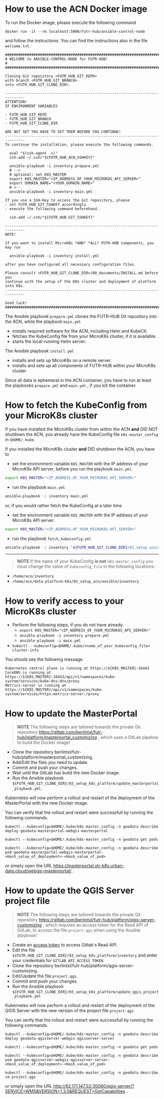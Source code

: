 

# How to use the ACN Docker image
To run the Docker image, please execute the following command

```
docker run -it --rm localhost:5000/futr-hub/ansible-control-node
```

and follow the instructions. You can find the instructions also in the file `welcome.txt`.

```
###############################################################################
# WELCOME to ANSIBLE-CONTROL-NODE for FUTR-HUB!                               #
###############################################################################

Cloning Git repository <FUTR_HUB_GIT_REPO>
with branch <FUTR_HUB_GIT_BRANCH>
into <FUTR_HUB_GIT_CLONE_DIR>.

-------------------------------------------------------------------------------
ATTENTION!
IF ENVIRONMENT VARIABLES

- FUTR_HUB_GIT_REPO
- FUTR_HUB_GIT_BRANCH
- FUTR_HUB_GIT_CLONE_DIR

ARE NOT SET YOU HAVE TO SET THEM BEFORE YOU CONTINUE!
-------------------------------------------------------------------------------
To continue the installation, please execute the following commands.

  eval "$(ssh-agent -s)"
  ssh-add ~/.ssh/"${FUTR_HUB_ACN_SSHKEY}"

  ansible-playbook -i inventory prepare.yml
  # -->
  # optional: set K8S_MASTER
  export K8S_MASTER="<IP_ADDRESS_OF_YOUR_MICROK8S_API_SERVER>"
  export DOMAIN_NAME="<YOUR_DOMAIN_NAME>"
  # <--
  ansible-playbook -i inventory main.yml

If you use a SSH-Key to access the Git repository, please
- set FUTR_HUB_GIT_SSHKEY accordingly
- execute the following command beforehand.

  ssh-add ~/.ssh/"${FUTR_HUB_GIT_SSHKEY}"

-------------------------------------------------------------------------------
NOTE!

If you want to install MicroK8s *AND* *ALL* FUTR-HUB components, you may run

  ansible-playbook -i inventory install.yml

after you have configured all necessary configuration files.

Please consult <FUTR_HUB_GIT_CLONE_DIR>/00_documents/INSTALL.md before you
continue with the setup of the K8s cluster and deployment of platform into K8s.
-------------------------------------------------------------------------------

Good luck!
###############################################################################

```

The Ansible playbook `prepare.yml` clones the FUTR-HUB Git repository into the ACN, while the playbook `main.yml` 

+ installs required software for the ACN, including Helm and KubeCtl.
+ fetches the KubeConfig file from your MicroK8s cluster, if it is available.
+ starts the local-running Helm server.

The Ansible playbook `install.yml`

+ installs and sets up MicroK8s on a remote server.
+ installs and sets up all components of FUTR-HUB within your MicroK8s cluster.

Since all data is ephemeral in the ACN container, you have to run at least the playbooks `prepare.yml` and `main.yml` , if you kill the container.


# How to fetch the KubeConfig from your MicroK8s cluster
If you have installed the MicroK8s cluster from within the ACN **and** DID NOT shutdown the ACN, you already have the KubeConfig file `k8s-master_config` in `$HOME/.kube`.

If you installed the MicroK8s cluster **and** DID shutdown the ACN, you have to

+ set the environment variable `K8S_MASTER` with the IP address of your MicroK8s API server, before you run the playbook `main.yml`.
```bash
export K8S_MASTER="<IP_ADDRESS_OF_YOUR_MICROK8S_API_SERVER>"
```
+ run the playbook `main.yml`
```bash
ansible-playbook -i inventory main.yml
```

or, if you would rather fetch the KubeConfig at a later time

+ set the environment variable `K8S_MASTER` with the IP address of your MicroK8s API server.
```bash
export K8S_MASTER="<IP_ADDRESS_OF_YOUR_MICROK8S_API_SERVER>"
```
+ run the playbook `fetch_kubeconfig.yml`
```bash
ansible-playbook -i inventory "${FUTR_HUB_GIT_CLONE_DIR}/01_setup_acn/ansible/fetch_kubeconfig.yml"
```
---
>**NOTE**
If the name of your KubeConfig **is not** `k8s-master_config` you must change the value of `kubeconfig_file` in the following locations:

+ `/home/acn/inventory`
+ `/home/acn/data-platform-k8s/01_setup_acn/ansible/inventory`

# How to verify access to your MicroK8s cluster

+ Perform the following steps, if you do not have already.
    * `export K8S_MASTER="<IP_ADDRESS_OF_YOUR_MICROK8S_API_SERVER>"`
    * `ansible-playbook -i inventory prepare.yml`
    * `ansible-playbook -i main.yml`
+ `kubectl --kubeconfig=$HOME/.kube/<name_of_your_kubeconfig_file> cluster-info`

You should see the following message.

```
Kubernetes control plane is running at https://${K8S_MASTER}:16443
CoreDNS is running at https://${K8S_MASTER}:16443/api/v1/namespaces/kube-system/services/kube-dns:dns/proxy
Metrics-server is running at https://${K8S_MASTER}/api/v1/namespaces/kube-system/services/https:metrics-server:/proxy
```


# How to update the MasterPortal

>**NOTE**
The following steps are tailored towards the private Git repository https://gitlab.com/berlintxl/futr-hub/platform/masterportal_customizing , which uses a GitLab pipeline to build the Docker image! 


+ Clone the repository berlintxl/futr-hub/platform/masterportal_customizing.
+ Add/Edit the files you need to update.
+ Commit and push your changes.
+ Wait until the GitLab has build the new Docker image.
+ Run the Ansible playbook `${FUTR_HUB_GIT_CLONE_DIR}/03_setup_k8s_platform/update_masterportal_playbook.yml`.

Kubernetes will now perform a rollout and restart of the deployment of the MasterPortal with the new Docker image.

You can verify that the rollout and restart were successfull by running the following commands.
```
kubectl --kubeconfig=$HOME/.kube/k8s-master_config -n geodata describe deploy geodata-masterportal-webgis-masterportal

kubectl --kubeconfig=$HOME/.kube/k8s-master_config -n geodata get pods

kubectl --kubeconfig=$HOME/.kube/k8s-master_config -n geodata describe pod geodata-masterportal-webgis-masterportal-<Hash_value_of_deployment>-<Hash_value_of_pod>
```

or simply open the URL https://masterportal.utr-k8s.urban-data.cloud/webgis-masterportal/ .


# How to update the QGIS Server project file

>**NOTE**
The following steps are tailored towards the private Git repository https://gitlab.com/berlintxl/futr-hub/platform/qgis-server-customizing , which requires an access token for the Read API of GitLab, to access the file `project.qgs` when using the Ansible playbook! 

+ Create an [access token](https://gitlab.com/-/profile/personal_access_tokens) to access Gitlab's Read API.
+ Edit the file `${FUTR_HUB_GIT_CLONE_DIR}/03_setup_k8s_platform/inventory` and enter your credentials for `GITLAB_API_ACCESS_TOKEN`.
+ Clone the repository berlintxl/futr-hub/platform/qgis-server-customizing.
+ Edit/Update the file `project.qgs`.
+ Commit and push your changes.
+ Run the Ansible playbook `${FUTR_HUB_GIT_CLONE_DIR}/03_setup_k8s_platform/update_qgis_project_playbook.yml`

Kubernetes will now perform a rollout and restart of the deployment of the QGIS Server with the new version of the project file `project.qgs` 

You can verify that the rollout and restart were successfull by running the following commands.
```
kubectl --kubeconfig=$HOME/.kube/k8s-master_config -n geodata describe deploy geodata-qgisserver-webgis-qgisserver-server

kubectl --kubeconfig=$HOME/.kube/k8s-master_config -n geodata get pods

kubectl --kubeconfig=$HOME/.kube/k8s-master_config -n geodata describe pod geodata-qgisserver-webgis-qgisserver-server-<Hash_value_of_deployment>-<Hash_value_of_pod>

kubectl --kubeconfig=$HOME/.kube/k8s-master_config -n geodata describe cm project.qgs
```

or simply open the URL http://62.171.147.52:30080/qgis-server/?SERVICE=WMS&VERSION=1.3.0&REQUEST=GetCapabilities .
